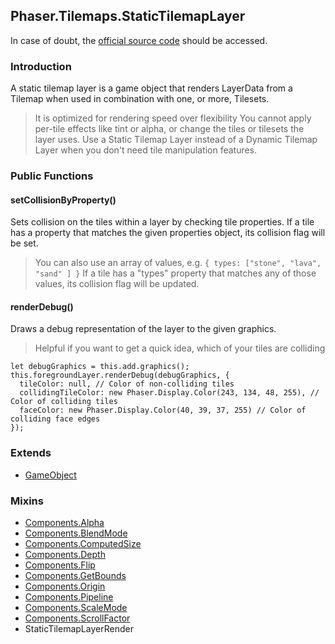 ## Phaser.Tilemaps.StaticTilemapLayer

In case of doubt, the [official source code](https://github.com/photonstorm/phaser) should be accessed.

### Introduction

A static tilemap layer is a game object that renders LayerData from a Tilemap when used in combination
with one, or more, Tilesets.

> It is optimized for rendering speed over flexibility
You cannot apply per-tile effects like tint or alpha, or change the tiles or tilesets the layer uses.
Use a Static Tilemap Layer instead of a Dynamic Tilemap Layer when you don't need tile manipulation features.

### Public Functions

#### setCollisionByProperty()
Sets collision on the tiles within a layer by checking tile properties.
If a tile has a property that matches the given properties object, its collision flag will be set.

> You can also use an array of values, e.g. `{ types: ["stone", "lava", "sand" ] }`
If a tile has a "types" property that matches any of those values, its collision flag will be updated.

#### renderDebug()
Draws a debug representation of the layer to the given graphics.

> Helpful if you want to get a quick idea, which of your tiles are colliding

```
let debugGraphics = this.add.graphics();
this.foregroundLayer.renderDebug(debugGraphics, {
  tileColor: null, // Color of non-colliding tiles
  collidingTileColor: new Phaser.Display.Color(243, 134, 48, 255), // Color of colliding tiles
  faceColor: new Phaser.Display.Color(40, 39, 37, 255) // Color of colliding face edges
});
```

### Extends

- [GameObject](https://github.com/digitsensitive/phaser3-typescript/blob/master/cheatsheets/gameobjects/gameobject.md)

### Mixins

- [Components.Alpha](https://github.com/digitsensitive/phaser3-typescript/blob/master/cheatsheets/gameobjects/components/alpha.md)
- [Components.BlendMode](https://github.com/digitsensitive/phaser3-typescript/blob/master/cheatsheets/gameobjects/components/blend-mode.md)
- [Components.ComputedSize](https://github.com/digitsensitive/phaser3-typescript/blob/master/cheatsheets/gameobjects/components/computed-size.md)
- [Components.Depth](https://github.com/digitsensitive/phaser3-typescript/blob/master/cheatsheets/gameobjects/components/depth.md)
- [Components.Flip](https://github.com/digitsensitive/phaser3-typescript/blob/master/cheatsheets/gameobjects/components/flip.md)
- [Components.GetBounds](https://github.com/digitsensitive/phaser3-typescript/blob/master/cheatsheets/gameobjects/components/get-bounds.md)
- [Components.Origin](https://github.com/digitsensitive/phaser3-typescript/blob/master/cheatsheets/gameobjects/components/origin.md)
- [Components.Pipeline](https://github.com/digitsensitive/phaser3-typescript/blob/master/cheatsheets/gameobjects/components/pipeline.md)
- [Components.ScaleMode](https://github.com/digitsensitive/phaser3-typescript/blob/master/cheatsheets/gameobjects/components/scaleMode.md)
- [Components.ScrollFactor](https://github.com/digitsensitive/phaser3-typescript/blob/master/cheatsheets/gameobjects/components/scroll-factor.md)
- StaticTilemapLayerRender
